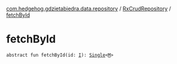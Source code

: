 [com.hedgehog.gdzietabiedra.data.repository](../index.md) / [RxCrudRepository](index.md) / [fetchById](./fetch-by-id.md)

# fetchById

`abstract fun fetchById(id: `[`I`](index.md#I)`): `[`Single`](http://reactivex.io/RxJava/javadoc/io/reactivex/Single.html)`<`[`M`](index.md#M)`>`